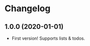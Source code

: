 Changelog
=========

1.0.0 (2020-01-01)
------------------

* First version! Supports lists & todos.
